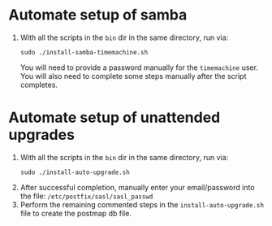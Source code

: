 Automate setup of samba
=======================
1. With all the scripts in the `bin` dir in the same directory, run via:
   ```shell
   sudo ./install-samba-timemachine.sh
   ```
   You will need to provide a password manually for the `timemachine` user.
   You will also need to complete some steps manually after the script completes.

Automate setup of unattended upgrades
=====================================

1. With all the scripts in the `bin` dir in the same directory, run via:
    ```shell
    sudo ./install-auto-upgrade.sh
    ```
2. After successful completion, manually enter your email/password into the file: `/etc/postfix/sasl/sasl_passwd`
3. Perform the remaining commented steps in the `install-auto-upgrade.sh` file to create the postmap db file.
